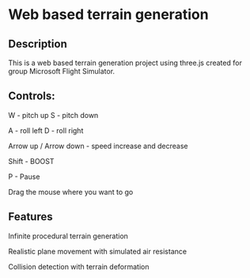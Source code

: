 # Web based terrain generation

## Description

This is a web based terrain generation project using three.js created for 
group Microsoft Flight Simulator.

## Controls:

W - pitch up
S - pitch down

A - roll left
D - roll right

Arrow up / Arrow down - speed increase and decrease

Shift - BOOST

P - Pause

Drag the mouse where you want to go


## Features

Infinite procedural terrain generation

Realistic plane movement with simulated air resistance

Collision detection with terrain deformation

